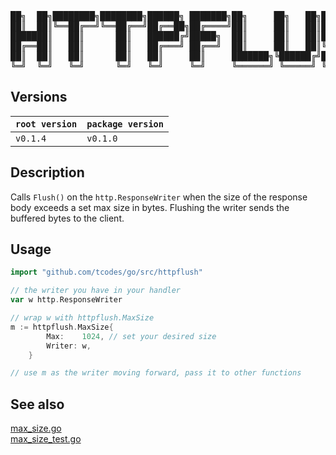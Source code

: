 <pre>
██╗  ██╗████████╗████████╗██████╗ ███████╗██╗     ██╗   ██╗███████╗██╗  ██╗
██║  ██║╚══██╔══╝╚══██╔══╝██╔══██╗██╔════╝██║     ██║   ██║██╔════╝██║  ██║
███████║   ██║      ██║   ██████╔╝█████╗  ██║     ██║   ██║███████╗███████║
██╔══██║   ██║      ██║   ██╔═══╝ ██╔══╝  ██║     ██║   ██║╚════██║██╔══██║
██║  ██║   ██║      ██║   ██║     ██║     ███████╗╚██████╔╝███████║██║  ██║
╚═╝  ╚═╝   ╚═╝      ╚═╝   ╚═╝     ╚═╝     ╚══════╝ ╚═════╝ ╚══════╝╚═╝  ╚═╝
</pre>

## Versions

| **`root version`** | **`package version`** |
| ------------------ | --------------------- |
| `v0.1.4`           | `v0.1.0`              |

## Description

Calls `Flush()` on the `http.ResponseWriter` when the size of the response body exceeds a set max size in bytes.
Flushing the writer sends the buffered bytes to the client.

## Usage

```go
import "github.com/tcodes/go/src/httpflush"

// the writer you have in your handler
var w http.ResponseWriter

// wrap w with httpflush.MaxSize
m := httpflush.MaxSize{
		Max:    1024, // set your desired size
		Writer: w,
	}

// use m as the writer moving forward, pass it to other functions
```

## See also

[max_size.go](https://github.com/tcodes0/go/tree/main/src/httpflush/max_size.go)<br/>
[max_size_test.go](https://github.com/tcodes0/go/tree/main/src/httpflush/test/max_size_test.go)<br/>
